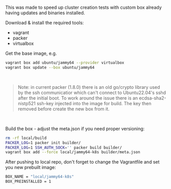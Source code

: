 
This was made to speed up cluster creation tests with custom box already having updates and binaries installed.

Download & install the required tools:
- vagrant
- packer
- virtualbox


Get the base image, e.g.
```bash
vagrant box add ubuntu/jammy64 --provider virtualbox
vagrant box update --box ubuntu/jammy64
```

&nbsp;

> Note: in current packer (1.8.0) there is an old go/crypto library used by the ssh communicatior which can't connect to Ubuntu22.04's sshd after the initial boot. To work around the issue there is an ecdsa-sha2-nistp521 ssh-key injected into the image for build. The key then removed before create the new box from it.


&nbsp;

Build the box - adjust the meta.json if you need proper versioning:
```bash
rm -rf local/build 
PACKER_LOG=1 packer init builder/ 
PACKER_LOG=1 SSH_AUTH_SOCK='' packer build builder/
vagrant box add --force local/jammy64-k8s builder/meta.json 
```

After pushing to local repo, don't forget to change the Vagrantfile and set you new prebuilt image:
```bash
BOX_NAME = "local/jammy64-k8s"
BOX_PREINSTALLED = 1 
```
